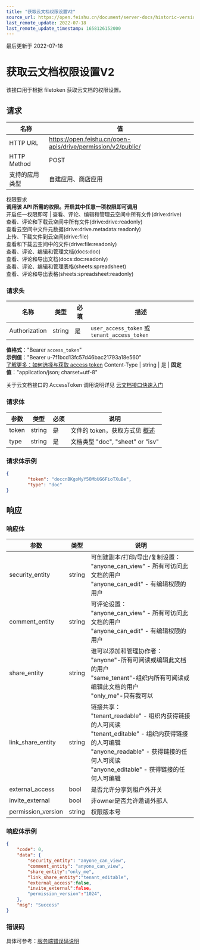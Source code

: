 ```yaml
---
title: "获取云文档权限设置V2"
source_url: https://open.feishu.cn/document/server-docs/historic-version/docs/drive/permission/get-document-sharing-settings-v2
last_remote_update: 2022-07-18
last_remote_update_timestamp: 1658126152000
---
```

最后更新于 2022-07-18

# 获取云文档权限设置V2

该接口用于根据 filetoken 获取云文档的权限设置。
## 请求
名称 | 值
---|---
HTTP URL | https://open.feishu.cn/open-apis/drive/permission/v2/public/
HTTP Method | POST
支持的应用类型 | 自建应用、商店应用
权限要求  
 **调用该 API 所需的权限。开启其中任意一项权限即可调用**  
开启任一权限即可 | 查看、评论、编辑和管理云空间中所有文件(drive:drive)  
查看、评论和下载云空间中所有文件(drive:drive:readonly)  
查看云空间中文件元数据(drive:drive.metadata:readonly)  
上传、下载文件到云空间(drive:file)  
查看和下载云空间中的文件(drive:file:readonly)  
查看、评论、编辑和管理文档(docs:doc)  
查看、评论和导出文档(docs:doc:readonly)  
查看、评论、编辑和管理表格(sheets:spreadsheet)  
查看、评论和导出表格(sheets:spreadsheet:readonly)

### 请求头

名称 | 类型 | 必填 | 描述
--- | --- | --- | ---
Authorization | string | 是 | `user_access_token` 或 `tenant_access_token`  
**值格式**："Bearer `access_token`"  
**示例值**："Bearer u-7f1bcd13fc57d46bac21793a18e560"  
 [了解更多：如何选择与获取 access token](https://open.feishu.cn/document/uAjLw4CM/ugTN1YjL4UTN24CO1UjN/trouble-shooting/how-to-choose-which-type-of-token-to-use)
Content-Type | string | 是 | **固定值**："application/json; charset=utf-8"

关于云文档接口的 AccessToken 调用说明详见 [云文档接口快速入门](https://open.feishu.cn/document/ukTMukTMukTM/uczNzUjL3czM14yN3MTN)

### 请求体
|参数|类型|必须|说明|
|--|-----|--|----|
|token|string|是| 文件的 token，获取方式见 [概述](https://open.feishu.cn/document/ukTMukTMukTM/uczNzUjL3czM14yN3MTN#8353e05f)|
|type|string|是|文档类型 "doc", "sheet" or "isv"|
### 请求体示例
```json
{
        "token": "doccnBKgoMyY5OMbUG6FioTXuBe",
        "type": "doc"
}
```
## 响应
### 响应体
|参数|类型|说明|
|--|--|----|
|security_entity|string|可创建副本/打印/导出/复制设置：<br>"anyone_can_view" - 所有可访问此文档的用户<br>"anyone_can_edit" - 有编辑权限的用户|
|comment_entity|string|可评论设置：<br>"anyone_can_view" - 所有可访问此文档的用户<br>"anyone_can_edit" - 有编辑权限的用户| 
|share_entity|string|谁可以添加和管理协作者：<br>"anyone"-所有可阅读或编辑此文档的用户<br>"same_tenant"-组织内所有可阅读或编辑此文档的用户<br>"only_me"-只有我可以| 请求 body |
|link_share_entity|string|链接共享：<br>"tenant_readable" - 组织内获得链接的人可阅读<br>"tenant_editable" - 组织内获得链接的人可编辑<br>"anyone_readable" - 获得链接的任何人可阅读<br>"anyone_editable" - 获得链接的任何人可编辑| 
|external_access|bool|是否允许分享到租户外开关| 
|invite_external|bool|非owner是否允许邀请外部人| 
|permission_version|string|权限版本号|
### 响应体示例
```json
{
    "code": 0,
    "data": {
        "security_entity": "anyone_can_view",
        "comment_entity": "anyone_can_view",
        "share_entity":"only_me",
        "link_share_entity":"tenant_editable",
        "external_access":false,
        "invite_external":false，
        "permission_version":"1024",
    },
    "msg": "Success"
}
```
### 错误码

具体可参考：[服务端错误码说明](https://open.feishu.cn/document/ukTMukTMukTM/ugjM14COyUjL4ITN)
